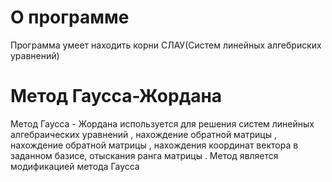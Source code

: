 #  О программе 
Программа умеет находить корни  СЛАУ(Систем линейных алгебриских уравнений)
#  Метод Гаусса-Жордана
Метод Гаусса - Жордана используется для решения систем линейных алгебраических уравнений , нахождение обратной матрицы ,
нахождение обратной матрицы , нахождения координат вектора в заданном базисе, отыскания ранга матрицы . Метод является модификацией метода Гаусса
